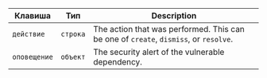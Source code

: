| Клавиша      | Тип      | Description                                                                          |
| ------------ | -------- | ------------------------------------------------------------------------------------ |
| `действие`   | `строка` | The action that was performed. This can be one of `create`, `dismiss`, or `resolve`. |
| `оповещение` | `объект` | The security alert of the vulnerable dependency.                                     |
